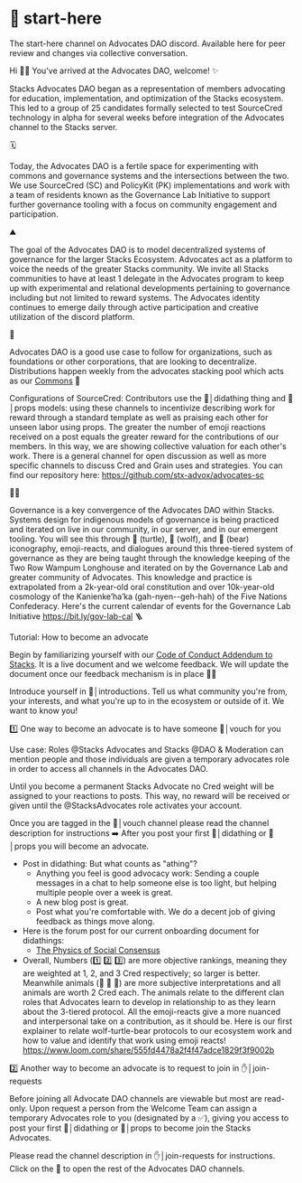 # 🏁 start-here
The start-here channel on Advocates DAO discord. Available here for peer review and changes via collective conversation.

Hi 👋🏽
You've arrived at the Advocates DAO, welcome!
✨

Stacks Advocates DAO began as a representation of members advocating for education, implementation, and optimization of the Stacks ecosystem. This led to a group of 25 candidates formally selected to test SourceCred technology in alpha for several weeks before integration of the Advocates channel to the Stacks server.

🗓️

Today, the Advocates DAO is a fertile space for experimenting with commons and governance systems and the intersections between the two. We use SourceCred (SC) and PolicyKit (PK) implementations and work with a team of residents known as the Governance Lab Initiative to support further governance tooling with a focus on community engagement and participation.

⛰️

The goal of the Advocates DAO is to model decentralized systems of governance for the larger Stacks Ecosystem. Advocates act as a platform to voice the needs of the greater Stacks community. We invite all Stacks communities to have at least 1 delegate in the Advocates program to keep up with experimental and relational developments pertaining to governance including but not limited to reward systems. The Advocates identity continues to emerge daily through active participation and creative utilization of the discord platform.

🐁

Advocates DAO is a good use case to follow for organizations, such as foundations or other corporations, that are looking to decentralize. Distributions happen weekly from the advocates stacking pool which acts as our [Commons](https://stacking.club/reward-address/38dSq9XfVhu51PH51Rpsirr4XgymikdGu1/27)
🧮

Configurations of SourceCred: Contributors use the 💪│didathing thing and 🙌│props models: using these channels to incentivize describing work for reward through a standard template as well as praising each other for unseen labor using props. The greater the number of emoji reactions received on a post equals the greater reward for the contributions of our members. In this way, we are showing collective valuation for each other's work. There is a general channel for open discussion as well as more specific channels to discuss Cred and Grain uses and strategies.
You can find our repository here: https://github.com/stx-advox/advocates-sc

✊🏾

Governance is a key convergence of the Advocates DAO within Stacks. Systems design for indigenous models of governance is being practiced and iterated on live in our community, in our server, and in our emergent tooling. You will see this through 🐢 (turtle), 🐺 (wolf), and 🧸 (bear) iconography, emoji-reacts, and dialogues around this three-tiered system of governance as they are being taught through the knowledge keeping of the Two Row Wampum Longhouse and iterated on by the Governance Lab and greater community of Advocates. This knowledge and practice is extrapolated from a 2k-year-old oral constitution and over 10k-year-old cosmology of the Kanienke’ha’ka (gah-nyen--geh-hah) of the Five Nations Confederacy.
Here's the current calendar of events for the Governance Lab Initiative
https://bit.ly/gov-lab-cal 
🪜

Tutorial: How to become an advocate

Begin by familiarizing yourself with our [Code of Conduct Addendum to Stacks](https://docs.google.com/document/d/1N2x7J9OogupOAZrZ42xb43QaM2Nf_0SOHWofBgaRxAs/edit#). It is a live document and we welcome feedback. We will update the document once our feedback mechanism is in place 🧘‍♂️ 

Introduce yourself in 👋│introductions. Tell us what community you're from, your interests, and what you're up to in the ecosystem or outside of it. We want to know you!

1️⃣ One way to become an advocate is to have someone 🤗│vouch for you

Use case: Roles @Stacks Advocates and Stacks @DAO & Moderation can mention people and those individuals are given a temporary advocates role in order to access all channels in the Advocates DAO.

Until you become a permanent Stacks Advocate no Cred weight will be assigned to your reactions to posts. This way, no reward will be received or given until the @StacksAdvocates role activates your account.

Once you are tagged in the 🤗│vouch channel please read the channel description for instructions 
➡️ After you post your first 💪│didathing  or 🙌│props  you will become an advocate.

- Post in didathing: But what counts as "athing"?
    - Anything you feel is good advocacy work:
    Sending a couple messages in a chat to help someone else is too light, but helping multiple people over a week is great.
    - A new blog post is great.
    - Post what you're comfortable with. We do a decent job of giving feedback as things move along.
- Here is the forum post for our current onboarding document for didathings:
    - [The Physics of Social Consensus](https://forum.stacks.org/t/the-physics-of-social-consensus/12202)
- Overall, Numbers (1️⃣ 2️⃣ 3️⃣) are more objective rankings, meaning they are weighted at 1, 2, and 3 Cred respectively; so larger is better. Meanwhile animals (🐢 🧸 🐺) are more subjective interpretations and all animals are worth 2 Cred each. The animals relate to the different clan roles that Advocates learn to develop in relationship to as they learn about the 3-tiered protocol. All the emoji-reacts give a more nuanced and interpersonal take on a contribution, as it should be. Here is our first explainer to relate wolf-turtle-bear protocols to our ecosystem work and how to value and identify that work using emoji reacts! https://www.loom.com/share/555fd4478a2f4f47adce1829f3f9002b

2️⃣ Another way to become an advocate is to request to join in ✋│join-requests 

Before joining all Advocate DAO channels are viewable but most are read-only. Upon request a person from the Welcome Team can assign a temporary Advocates role to you (designated by a ✅), giving you access to post your first 💪│didathing  or 🙌│props  to become join the Stacks Advocates.

Please read the channel description in ✋│join-requests for instructions.
Click on the :mag_right:  to open the rest of the Advocates DAO channels.

